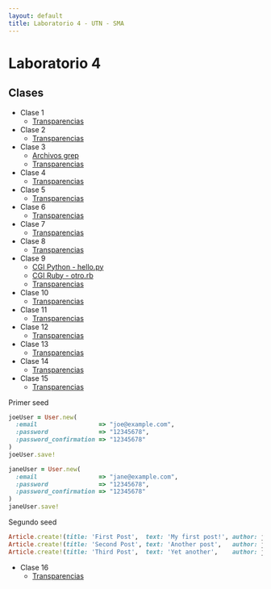 ```yaml
---
layout: default
title: Laboratorio 4 - UTN - SMA
---
```


# Laboratorio 4

## Clases
* Clase 1
  * [Transparencias](material/Clase01.pdf)
* Clase 2
  * [Transparencias](material/Clase02.pdf)
* Clase 3
  * [Archivos grep](material/Clase03Comando.tar.gz)
  * [Transparencias](material/Clase03.pdf)
* Clase 4
  * [Transparencias](material/Clase04.pdf)
* Clase 5
  * [Transparencias](material/Clase05.pdf)
* Clase 6
  * [Transparencias](material/Clase06.pdf)
* Clase 7
  * [Transparencias](material/Clase07.pdf)
* Clase 8
  * [Transparencias](material/Clase08.pdf)
* Clase 9
  * [CGI Python - hello.py](material/hello.py)
  * [CGI Ruby - otro.rb](material/otro.rb)
  * [Transparencias](material/Clase09.pdf)
* Clase 10
  * [Transparencias](material/Clase10.pdf)
* Clase 11
  * [Transparencias](material/Clase11.pdf)
* Clase 12
  * [Transparencias](material/Clase12.pdf)
* Clase 13
  * [Transparencias](material/Clase13.pdf)
* Clase 14
  * [Transparencias](material/Clase14.pdf)
* Clase 15
  * [Transparencias](material/Clase15.pdf)

Primer seed

```ruby
joeUser = User.new(
  :email                 => "joe@example.com",
  :password              => "12345678",
  :password_confirmation => "12345678"
)
joeUser.save!

janeUser = User.new(
  :email                 => "jane@example.com",
  :password              => "12345678",
  :password_confirmation => "12345678"
)
janeUser.save!
```

Segundo seed

```ruby
Article.create!(title: 'First Post',  text: 'My first post!', author: joeUser);
Article.create!(title: 'Second Post', text: 'Another post',   author: joeUser);
Article.create!(title: 'Third Post',  text: 'Yet another',    author: janeUser);
```
* Clase 16
  * [Transparencias](material/Clase16.pdf)
